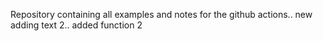 Repository containing all examples and  notes for the github actions.. new adding text 2.. added function 2
